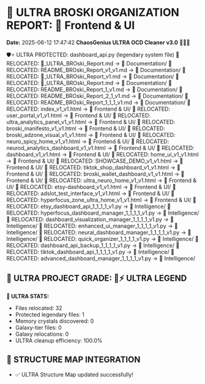# 🌌 ULTRA BROSKI ORGANIZATION REPORT: 🎨 Frontend & UI
**Date:** 2025-06-12 17:47:42
**ChaosGenius ULTRA OCD Cleaner v3.0** 🧠💜🌌

🛡️⭐ ULTRA PROTECTED: dashboard_api.py (legendary system file)
📁 RELOCATED: 🌌_ULTRA_BROski_Report.md → 📝 Documentation/
📁 RELOCATED: README_BROski_Report_v1_v1.md → 📝 Documentation/
📁 RELOCATED: 🌌_ULTRA_BROski_Report_v1.md → 📝 Documentation/
📁 RELOCATED: 🌌_ULTRA_BROski_Report.md → 📝 Documentation/
📁 RELOCATED: README_BROski_Report_1_v1.md → 📝 Documentation/
📁 RELOCATED: README_BROski_Report_2_1_v1.md → 📝 Documentation/
📁 RELOCATED: README_BROski_Report_1_1_1_v1.md → 📝 Documentation/
📁 RELOCATED: index_v1_v1.html → 🎨 Frontend & UI/
📁 RELOCATED: user_portal_v1_v1.html → 🎨 Frontend & UI/
📁 RELOCATED: ultra_analytics_panel_v1_v1.html → 🎨 Frontend & UI/
📁 RELOCATED: broski_manifesto_v1_v1.html → 🎨 Frontend & UI/
📁 RELOCATED: broski_adzone_visual_v1_v1.html → 🎨 Frontend & UI/
📁 RELOCATED: neuro_spicy_home_v1_v1.html → 🎨 Frontend & UI/
📁 RELOCATED: neurod_analytics_dashboard_v1_v1.html → 🎨 Frontend & UI/
📁 RELOCATED: dashboard_v1_v1.html → 🎨 Frontend & UI/
📁 RELOCATED: home_ui_v1_v1.html → 🎨 Frontend & UI/
📁 RELOCATED: SHOWCASE_DEMO_v1_v1.html → 🎨 Frontend & UI/
📁 RELOCATED: tiktok_shop_dashboard_v1_v1.html → 🎨 Frontend & UI/
📁 RELOCATED: broski_wallet_dashboard_v1_v1.html → 🎨 Frontend & UI/
📁 RELOCATED: ultra_neuro_home_v1_v1.html → 🎨 Frontend & UI/
📁 RELOCATED: etsy-dashboard_v1_v1.html → 🎨 Frontend & UI/
📁 RELOCATED: adslot_test_interface_v1_v1.html → 🎨 Frontend & UI/
📁 RELOCATED: hyperfocus_zone_ultra_home_v1_v1.html → 🎨 Frontend & UI/
📁 RELOCATED: etsy_dashboard_api_1_1_1_1_v1.py → 🧠 Intelligence/
📁 RELOCATED: hyperfocus_dashboard_manager_1_1_1_1_v1.py → 🧠 Intelligence/
📁 RELOCATED: dashboard_visualization_manager_1_1_1_1_v1.py → 🧠 Intelligence/
📁 RELOCATED: enhanced_ui_manager_1_1_1_1_v1.py → 🧠 Intelligence/
📁 RELOCATED: neural_dashboard_manager_1_1_1_1_v1.py → 🧠 Intelligence/
📁 RELOCATED: quick_organizer_1_1_1_1_v1.py → 🧠 Intelligence/
📁 RELOCATED: dashboard_api_backup_1_1_1_1_v1.py → 🧠 Intelligence/
📁 RELOCATED: tiktok_dashboard_api_1_1_1_1_v1.py → 🧠 Intelligence/
📁 RELOCATED: advanced_dashboard_manager_1_1_1_1_v1.py → 🧠 Intelligence/

## 🌌 ULTRA PROJECT GRADE: 💯⚡ ULTRA LEGEND
**🧠 ULTRA STATS:**
- Files relocated: 32
- Protected legendary files: 1
- Memory crystals discovered: 0
- Galaxy-tier files: 0
- Galaxy relocations: 0
- ULTRA cleanup efficiency: 100.0%

## 🔄 STRUCTURE MAP INTEGRATION
- ✅ ULTRA Structure Map updated successfully!